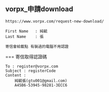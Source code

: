 vorpx_申請download
---
	https://www.vorpx.com/request-new-download/

	First Name 	 : 純毓
	Last Name 	 : 張

	寄信會給載點 有裝過的電腦不用認證

===
寄信取得認證碼

	To : register@vorpx.com
	Subject : registerCode
	Content :
		純毓張(gtu001@gmail.com)
		A45B6-53945-98281-3ECC6



